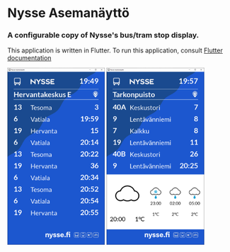 # Nysse Asemanäyttö

### A configurable copy of Nysse's bus/tram stop display.

This application is written in Flutter.
To run this application, consult [Flutter documentation](https://docs.flutter.dev/get-started)

<img src="https://github.com/NALStudio/NysseAsemanaytto/blob/main/resources/examples/no_embed.png?raw=true" alt="No Embed" height="400"/>
<img src="https://github.com/NALStudio/NysseAsemanaytto/blob/main/resources/examples/weather_embed.png?raw=true" alt="Weather Embed" height="400"/>
